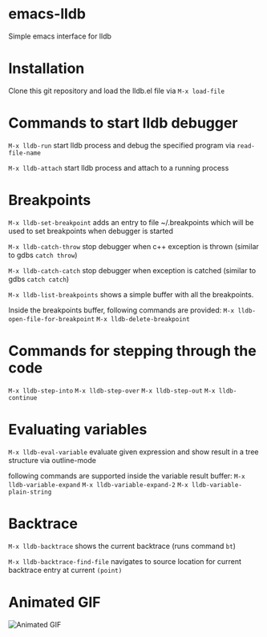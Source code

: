 # emacs-lldb
Simple emacs interface for lldb

# Installation
Clone this git repository and load the lldb.el file via `M-x load-file`

# Commands to start lldb debugger
`M-x lldb-run` start lldb process and debug the specified program via `read-file-name`

`M-x lldb-attach` start lldb process and attach to a running process

# Breakpoints
`M-x lldb-set-breakpoint` adds an entry to file ~/.breakpoints which will be used to set breakpoints when debugger is started

`M-x lldb-catch-throw` stop debugger when c++ exception is thrown (similar to gdbs `catch throw`)

`M-x lldb-catch-catch` stop debugger when exception is catched (similar to gdbs `catch catch`)

`M-x lldb-list-breakpoints` shows a simple buffer with all the breakpoints. 

Inside the breakpoints buffer, following commands are provided:
`M-x lldb-open-file-for-breakpoint`
`M-x lldb-delete-breakpoint`

# Commands for stepping through the code
`M-x lldb-step-into`
`M-x lldb-step-over`
`M-x lldb-step-out`
`M-x lldb-continue`

# Evaluating variables
`M-x lldb-eval-variable` evaluate given expression and show result in a tree structure via outline-mode

following commands are supported inside the variable result buffer:
`M-x lldb-variable-expand`
`M-x lldb-variable-expand-2`
`M-x lldb-variable-plain-string`

# Backtrace
`M-x lldb-backtrace` shows the current backtrace (runs command `bt`)

`M-x lldb-backtrace-find-file` navigates to source location for current backtrace entry at current `(point)`

# Animated GIF
![Animated GIF](emacs_lldb.gif)
